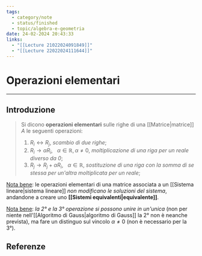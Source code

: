 ```yaml
---
tags:
  - category/note
  - status/finished
  - topic/algebra-e-geometria
date: 24-02-2024 20:43:33
links:
  - "[[Lecture 21022024091849]]"
  - "[[Lecture 22022024111644]]"
---
```

# Operazioni elementari
---
## Introduzione
> Si dicono **operazioni elementari** sulle righe di una [[Matrice|matrice]] $A$ le seguenti operazioni:
> 1. $R_{i} \leftrightarrow R_{j}$, _scambio di due righe_;
> 2. $R_{i} \rightarrow \alpha R_{i}, \ \ \ \alpha \in \mathbb{R}, \alpha \neq 0$, _moltiplicazione di una riga per un reale diverso da 0_;
> 3. $R_{j} \rightarrow R_{j} + \alpha R_{i}, \ \ \ \alpha \in \mathbb{R}$, _sostituzione di una riga con la somma di se stessa per un'altra moltiplicata per un reale_;

<u>Nota bene</u>: le operazioni elementari di una matrice associata a un [[Sistema lineare|sistema lineare]] _non modificano le soluzioni del sistema_, andandone a creare uno **[[Sistemi equivalenti|equivalente]]**.

<u>Nota bene</u>: _la 2° e la 3° operazione si possono unire in un'unica_ (non per niente nell'[[Algoritmo di Gauss|algoritmo di Gauss]] la 2° non è neanche prevista), ma fare un distinguo sul vincolo $\alpha \neq 0$ (non è necessario per la 3°).

## Referenze
